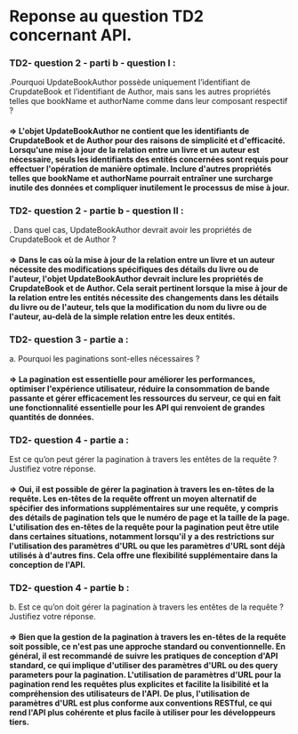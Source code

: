 # Reponse au question TD2 concernant API.
###  TD2- question 2 - parti b - question I :
.Pourquoi UpdateBookAuthor possède uniquement l’identifiant de CrupdateBook et l’identifiant de Author, mais sans les autres propriétés telles que bookName et authorName comme dans leur composant respectif ?

#### => L'objet UpdateBookAuthor ne contient que les identifiants de CrupdateBook et de Author pour des raisons de simplicité et d'efficacité. Lorsqu'une mise à jour de la relation entre un livre et un auteur est nécessaire, seuls les identifiants des entités concernées sont requis pour effectuer l'opération de manière optimale. Inclure d'autres propriétés telles que bookName et authorName pourrait entraîner une surcharge inutile des données et compliquer inutilement le processus de mise à jour.



### TD2- question 2 - partie b - question II :
.	Dans quel cas, UpdateBookAuthor devrait avoir les propriétés de CrupdateBook et de Author ?
#### => Dans le cas où la mise à jour de la relation entre un livre et un auteur nécessite des modifications spécifiques des détails du livre ou de l'auteur, l'objet UpdateBookAuthor devrait inclure les propriétés de CrupdateBook et de Author. Cela serait pertinent lorsque la mise à jour de la relation entre les entités nécessite des changements dans les détails du livre ou de l'auteur, tels que la modification du nom du livre ou de l'auteur, au-delà de la simple relation entre les deux entités.

### TD2- question 3 - partie a :
a.	Pourquoi les paginations sont-elles nécessaires ? 
#### => La pagination est essentielle pour améliorer les performances, optimiser l'expérience utilisateur, réduire la consommation de bande passante et gérer efficacement les ressources du serveur, ce qui en fait une fonctionnalité essentielle pour les API qui renvoient de grandes quantités de données.

### TD2- question 4 - partie a :
Est ce qu’on peut gérer la pagination à travers les entêtes de la requête ? Justifiez votre réponse.
#### => Oui, il est possible de gérer la pagination à travers les en-têtes de la requête. Les en-têtes de la requête offrent un moyen alternatif de spécifier des informations supplémentaires sur une requête, y compris des détails de pagination tels que le numéro de page et la taille de la page. L'utilisation des en-têtes de la requête pour la pagination peut être utile dans certaines situations, notamment lorsqu'il y a des restrictions sur l'utilisation des paramètres d'URL ou que les paramètres d'URL sont déjà utilisés à d'autres fins. Cela offre une flexibilité supplémentaire dans la conception de l'API.

### TD2- question 4 - partie b :
b.	Est ce qu’on doit gérer la pagination  à travers les entêtes de la requête ? 
Justifiez votre réponse.
#### => Bien que la gestion de la pagination à travers les en-têtes de la requête soit possible, ce n'est pas une approche standard ou conventionnelle. En général, il est recommandé de suivre les pratiques de conception d'API standard, ce qui implique d'utiliser des paramètres d'URL ou des query parameters pour la pagination. L'utilisation de paramètres d'URL pour la pagination rend les requêtes plus explicites et facilite la lisibilité et la compréhension des utilisateurs de l'API. De plus, l'utilisation de paramètres d'URL est plus conforme aux conventions RESTful, ce qui rend l'API plus cohérente et plus facile à utiliser pour les développeurs tiers.




















